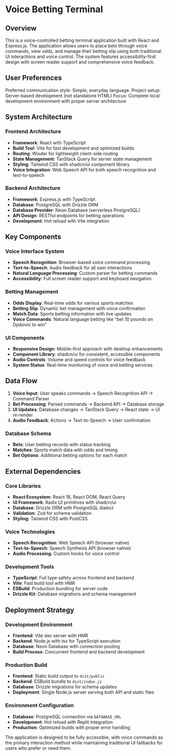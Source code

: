 # Voice Betting Terminal

## Overview

This is a voice-controlled betting terminal application built with React and Express.js. The application allows users to place bets through voice commands, view odds, and manage their betting slip using both traditional UI interactions and voice control. The system features accessibility-first design with screen reader support and comprehensive voice feedback.

## User Preferences

Preferred communication style: Simple, everyday language.
Project setup: Server-based development (not standalone HTML)
Focus: Complete local development environment with proper server architecture

## System Architecture

### Frontend Architecture
- **Framework**: React with TypeScript
- **Build Tool**: Vite for fast development and optimized builds
- **Routing**: Wouter for lightweight client-side routing
- **State Management**: TanStack Query for server state management
- **Styling**: Tailwind CSS with shadcn/ui component library
- **Voice Integration**: Web Speech API for both speech recognition and text-to-speech

### Backend Architecture
- **Framework**: Express.js with TypeScript
- **Database**: PostgreSQL with Drizzle ORM
- **Database Provider**: Neon Database (serverless PostgreSQL)
- **API Design**: RESTful endpoints for betting operations
- **Development**: Hot reload with Vite integration

## Key Components

### Voice Interface System
- **Speech Recognition**: Browser-based voice command processing
- **Text-to-Speech**: Audio feedback for all user interactions
- **Natural Language Processing**: Custom parser for betting commands
- **Accessibility**: Full screen reader support and keyboard navigation

### Betting Management
- **Odds Display**: Real-time odds for various sports matches
- **Betting Slip**: Dynamic bet management with voice confirmation
- **Match Data**: Sports betting information with live updates
- **Voice Commands**: Natural language betting like "bet 10 pounds on Djokovic to win"

### UI Components
- **Responsive Design**: Mobile-first approach with desktop enhancements
- **Component Library**: shadcn/ui for consistent, accessible components
- **Audio Controls**: Volume and speed controls for voice feedback
- **System Status**: Real-time monitoring of voice and betting services

## Data Flow

1. **Voice Input**: User speaks commands → Speech Recognition API → Command Parser
2. **Bet Processing**: Parsed commands → Backend API → Database storage
3. **UI Updates**: Database changes → TanStack Query → React state → UI re-render
4. **Audio Feedback**: Actions → Text-to-Speech → User confirmation

### Database Schema
- **Bets**: User betting records with status tracking
- **Matches**: Sports match data with odds and timing
- **Bet Options**: Additional betting options for each match

## External Dependencies

### Core Libraries
- **React Ecosystem**: React 18, React DOM, React Query
- **UI Framework**: Radix UI primitives with shadcn/ui
- **Database**: Drizzle ORM with PostgreSQL dialect
- **Validation**: Zod for schema validation
- **Styling**: Tailwind CSS with PostCSS

### Voice Technologies
- **Speech Recognition**: Web Speech API (browser native)
- **Text-to-Speech**: Speech Synthesis API (browser native)
- **Audio Processing**: Custom hooks for voice control

### Development Tools
- **TypeScript**: Full type safety across frontend and backend
- **Vite**: Fast build tool with HMR
- **ESBuild**: Production bundling for server code
- **Drizzle Kit**: Database migrations and schema management

## Deployment Strategy

### Development Environment
- **Frontend**: Vite dev server with HMR
- **Backend**: Node.js with tsx for TypeScript execution
- **Database**: Neon Database with connection pooling
- **Build Process**: Concurrent frontend and backend development

### Production Build
- **Frontend**: Static build output to `dist/public`
- **Backend**: ESBuild bundle to `dist/index.js`
- **Database**: Drizzle migrations for schema updates
- **Deployment**: Single Node.js server serving both API and static files

### Environment Configuration
- **Database**: PostgreSQL connection via `DATABASE_URL`
- **Development**: Hot reload with Replit integration
- **Production**: Optimized builds with proper error handling

The application is designed to be fully accessible, with voice commands as the primary interaction method while maintaining traditional UI fallbacks for users who prefer or need them.